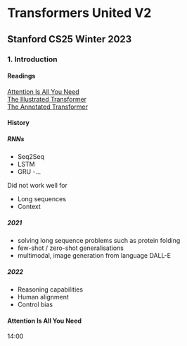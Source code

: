 # Transformers United V2
## Stanford CS25 Winter 2023
### 1. Introduction

#### Readings
[Attention Is All You Need](https://arxiv.org/pdf/1706.03762.pdf)  
[The Illustrated Transformer](https://jalammar.github.io/illustrated-transformer/)  
[The Annotated Transformer](https://nlp.seas.harvard.edu/annotated-transformer/)  

#### History

##### RNNs
- Seq2Seq
- LSTM
- GRU
-...

Did not work well for
- Long sequences
- Context

##### 2021
- solving long sequence problems such as protein folding
- few-shot / zero-shot generalisations
- multimodal, image generation from language DALL-E

##### 2022
- Reasoning capabilities
- Human alignment
- Control bias

#### Attention Is All You Need

14:00